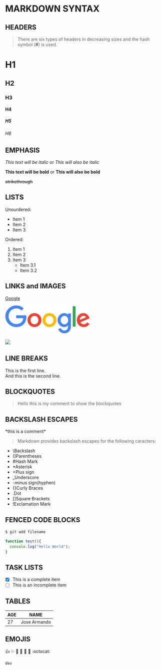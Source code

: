 # MARKDOWN SYNTAX

## HEADERS
> There are six types of headers in decreasing sizes and the hash symbol (**#**) is used.

# H1
## H2
### H3
#### H4
##### H5
###### H6

## EMPHASIS

*This text will be italic* or _This will also be italic_

**This text will be bold** or __This will also be bold__

~~strikethrough~~

## LISTS

Unourdered:
* Item 1
* Item 2
* Item 3

Ordered:
1. Item 1
2. Item 2
3. Item 3
   * Item 3.1
   * Item 3.2

## LINKS and IMAGES

[Google](http://google.com/)

![Google Logo](images/logo.png)

<img src="https://www.google.com/images/branding/googlelogo/1x/googlelogo_color_272x92dp.png">

## LINE BREAKS
This is the first line.  
And this is the second line.

## BLOCKQUOTES
> Hello this is my
> comment to show the
> blockquotes

## BACKSLASH ESCAPES
\*this is a comment\*
> Markdown provides backslash escapes for the following caracters:

* \Backslash 
* ()Parentheses 
* #Hash Mark 
* *Asterisk 
* +Plus sign
* _Underscore
* -minus sign(hyphen)
* {}Curly Braces
* .Dot
* []Square Brackets
* !Exclamation Mark

## FENCED CODE BLOCKS
```
$ git add filename
```

```javascript
function test(){
  console.log("Hello World");
}
```

## TASK LISTS
- [x] This is a complete item
- [ ] This is an incomplete item

## TABLES
AGE       | NAME
--------- | --------------------
27        | Jose Armando


## EMOJIS
:+1: :sparkles: :camel: :tada: :rocket: :metal: :octocat:

`dev`
